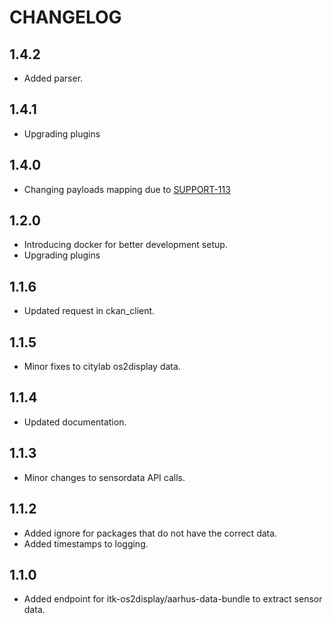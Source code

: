 # CHANGELOG

## 1.4.2

* Added parser.

## 1.4.1
* Upgrading plugins

## 1.4.0
* Changing payloads mapping due to [SUPPORT-113](https://jira.itkdev.dk/browse/SUPP0RT-113)

## 1.2.0
* Introducing docker for better development setup.
* Upgrading plugins

## 1.1.6

* Updated request in ckan_client.

## 1.1.5

* Minor fixes to citylab os2display data.

## 1.1.4

* Updated documentation.

## 1.1.3

* Minor changes to sensordata API calls.

## 1.1.2

* Added ignore for packages that do not have the correct data.
* Added timestamps to logging.

## 1.1.0

* Added endpoint for itk-os2display/aarhus-data-bundle to extract sensor data.

